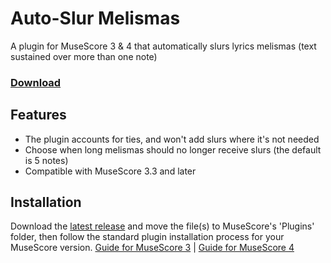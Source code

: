 # Auto-Slur Melismas
A plugin for MuseScore 3 & 4 that automatically slurs lyrics melismas (text sustained over more than one note)

### [Download](https://github.com/XiaoMigros/auto-slur-melismas/archive/main.zip)

## Features
- The plugin accounts for ties, and won't add slurs where it's not needed
- Choose when long melismas should no longer receive slurs (the default is 5 notes)
- Compatible with MuseScore 3.3 and later

## Installation
Download the [latest release](https://github.com/XiaoMigros/auto-slur-melismas/archive/main.zip) and move the file(s) to MuseScore's 'Plugins' folder, then follow the standard plugin installation process for your MuseScore version.
[Guide for MuseScore 3](https://musescore.org/handbook/3/plugins#installation) | [Guide for MuseScore 4](https://musescore.org/handbook/4/plugins#installation)
